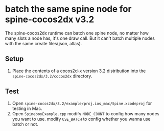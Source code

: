 # batch the same spine node for spine-cocos2dx v3.2

The spine-cocos2dx runtime can batch one spine node, no matter how many slots a node has, it's one draw call. But it can't batch multiple nodes with the same create files(json, atlas).

## Setup
1. Place the contents of a cocos2d-x version 3.2 distribution into the `spine-cocos2dx/3.2/cocos2dx` directory.

## Test
1. Open `spine-cocos2dx/3.2/example/proj.ios_mac/Spine.xcodeproj` for testing in Mac.
2. Open `SpineboyExample.cpp` 
   modify `NODE_COUNT` to config how many nodes you want to use.
   modify `USE_BATCH` to config whether you wanna use batch or not.